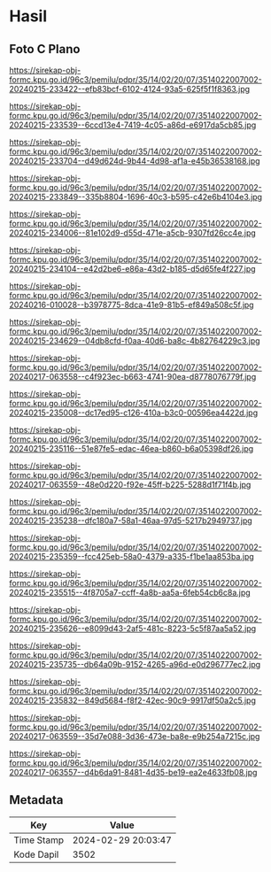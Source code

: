 # Hasil

## Foto C Plano

https://sirekap-obj-formc.kpu.go.id/96c3/pemilu/pdpr/35/14/02/20/07/3514022007002-20240215-233422--efb83bcf-6102-4124-93a5-625f5f1f8363.jpg

https://sirekap-obj-formc.kpu.go.id/96c3/pemilu/pdpr/35/14/02/20/07/3514022007002-20240215-233539--6ccd13e4-7419-4c05-a86d-e6917da5cb85.jpg

https://sirekap-obj-formc.kpu.go.id/96c3/pemilu/pdpr/35/14/02/20/07/3514022007002-20240215-233704--d49d624d-9b44-4d98-af1a-e45b36538168.jpg

https://sirekap-obj-formc.kpu.go.id/96c3/pemilu/pdpr/35/14/02/20/07/3514022007002-20240215-233849--335b8804-1696-40c3-b595-c42e6b4104e3.jpg

https://sirekap-obj-formc.kpu.go.id/96c3/pemilu/pdpr/35/14/02/20/07/3514022007002-20240215-234006--81e102d9-d55d-471e-a5cb-9307fd26cc4e.jpg

https://sirekap-obj-formc.kpu.go.id/96c3/pemilu/pdpr/35/14/02/20/07/3514022007002-20240215-234104--e42d2be6-e86a-43d2-b185-d5d65fe4f227.jpg

https://sirekap-obj-formc.kpu.go.id/96c3/pemilu/pdpr/35/14/02/20/07/3514022007002-20240216-010028--b3978775-8dca-41e9-81b5-ef849a508c5f.jpg

https://sirekap-obj-formc.kpu.go.id/96c3/pemilu/pdpr/35/14/02/20/07/3514022007002-20240215-234629--04db8cfd-f0aa-40d6-ba8c-4b82764229c3.jpg

https://sirekap-obj-formc.kpu.go.id/96c3/pemilu/pdpr/35/14/02/20/07/3514022007002-20240217-063558--c4f923ec-b663-4741-90ea-d8778076779f.jpg

https://sirekap-obj-formc.kpu.go.id/96c3/pemilu/pdpr/35/14/02/20/07/3514022007002-20240215-235008--dc17ed95-c126-410a-b3c0-00596ea4422d.jpg

https://sirekap-obj-formc.kpu.go.id/96c3/pemilu/pdpr/35/14/02/20/07/3514022007002-20240215-235116--51e87fe5-edac-46ea-b860-b6a05398df26.jpg

https://sirekap-obj-formc.kpu.go.id/96c3/pemilu/pdpr/35/14/02/20/07/3514022007002-20240217-063559--48e0d220-f92e-45ff-b225-5288d1f71f4b.jpg

https://sirekap-obj-formc.kpu.go.id/96c3/pemilu/pdpr/35/14/02/20/07/3514022007002-20240215-235238--dfc180a7-58a1-46aa-97d5-5217b2949737.jpg

https://sirekap-obj-formc.kpu.go.id/96c3/pemilu/pdpr/35/14/02/20/07/3514022007002-20240215-235359--fcc425eb-58a0-4379-a335-f1be1aa853ba.jpg

https://sirekap-obj-formc.kpu.go.id/96c3/pemilu/pdpr/35/14/02/20/07/3514022007002-20240215-235515--4f8705a7-ccff-4a8b-aa5a-6feb54cb6c8a.jpg

https://sirekap-obj-formc.kpu.go.id/96c3/pemilu/pdpr/35/14/02/20/07/3514022007002-20240215-235626--e8099d43-2af5-481c-8223-5c5f87aa5a52.jpg

https://sirekap-obj-formc.kpu.go.id/96c3/pemilu/pdpr/35/14/02/20/07/3514022007002-20240215-235735--db64a09b-9152-4265-a96d-e0d296777ec2.jpg

https://sirekap-obj-formc.kpu.go.id/96c3/pemilu/pdpr/35/14/02/20/07/3514022007002-20240215-235832--849d5684-f8f2-42ec-90c9-9917df50a2c5.jpg

https://sirekap-obj-formc.kpu.go.id/96c3/pemilu/pdpr/35/14/02/20/07/3514022007002-20240217-063559--35d7e088-3d36-473e-ba8e-e9b254a7215c.jpg

https://sirekap-obj-formc.kpu.go.id/96c3/pemilu/pdpr/35/14/02/20/07/3514022007002-20240217-063557--d4b6da91-8481-4d35-be19-ea2e4633fb08.jpg


## Metadata

| Key        | Value               |
| ---------- | ------------------- |
| Time Stamp | 2024-02-29 20:03:47 |
| Kode Dapil | 3502                |



